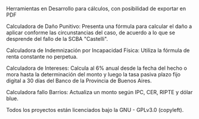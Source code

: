 Herramientas en Desarrollo para cálculos, con posibilidad de exportar en PDF

Calculadora de Daño Punitivo: Presenta una fórmula para calcular el daño a aplicar conforme las circunstancias del caso, de acuerdo a lo que se desprende del fallo de la SCBA "Castelli".

Calculadora de Indemnización por Incapacidad Física: Utiliza la fórmula de renta constante no perpetua.

Calculadora de Intereses: Calcula al 6% anual desde la fecha del hecho o mora hasta la determinación del monto y luego la tasa pasiva plazo fijo digital a 30 días del Banco de la Provincia de Buenos Aires.

Calculadora fallo Barrios: Actualiza un monto según IPC, CER, RIPTE y dólar blue.

Todos los proyectos están licenciados bajo la GNU - GPLv3.0 (copyleft).
